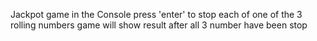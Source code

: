 Jackpot game in the Console
press 'enter' to stop each of one of the 3 rolling numbers
game will show result after all 3 number have been stop


